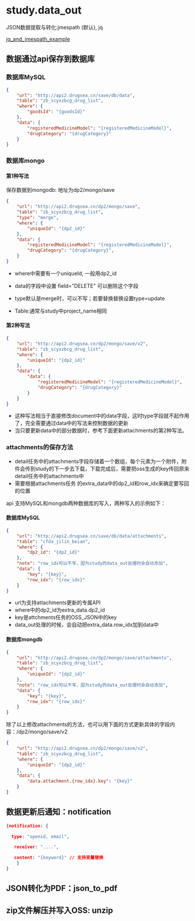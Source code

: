 # study.data_out

JSON数据提取与转化:jmespath (默认), jq

[jq_and_jmespath_example](jq_jmespath.md)

## 数据通过api保存到数据库

### 数据库MySQL

```json
{
    "url": "http://api2.drugsea.cn/save/db/data",
    "table": "zb_scyxzbcg_drug_list",
    "where": {
        "goodsId": "{goodsId}"
    },
    "data": {
        "registeredMedicineModel": "{registeredMedicineModel}",
        "drugCategory": "{drugCategory}"
    }
}
```

### 数据库mongo

#### 第1种写法

保存数据到mongodb: 地址为dp2/mongo/save

```json
{
    "url": "http://api2.drugsea.cn/dp2/mongo/save",
    "table": "zb_scyxzbcg_drug_list",
    "type": "merge",
    "where": {
        "uniqueId": "{dp2_id}"
    },
    "data": {
        "registeredMedicineModel": "{registeredMedicineModel}",
        "drugCategory": "{drugCategory}",
    }
}
```

-  where中需要有一个uniqueId, 一般用dp2_id


- data的字段中设置 field="DELETE" 可以删除这个字段
- type默认是merge时，可以不写；若要替换替换设置type=update
- Table:通常与study中project_name相同

#### 第2种写法

```json
{
    "url": "http://api2.drugsea.cn/dp2/mongo/save/v2",
    "table": "zb_scyxzbcg_drug_list",
    "where": {
        "uniqueId": "{dp2_id}"
    },
    "data": {
        "data": {
            "registeredMedicineModel": "{registeredMedicineModel}",
            "drugCategory": "{drugCategory}"
        }
    }
}
```

- 这种写法相当于直接修改document中的data字段，这时type字段就不起作用了，完全需要通过data中的写法来控制数据的更新
- 当只要更新data中的部分数据时，参考下面更新attachments的第2种写法。

### attachments的保存方法

- detail任务中的attachments字段存储着一个数组，每个元素为一个附件，附件会传到study的下一步去下载，下载完成后，需要把oss生成的key传回原来detail任务中的attachments中
- 需要根据attachments任务 的extra_data中的dp2_id和row_idx来确定要写回的位置

api 支持MySQL和mongdb两种数据库的写入，两种写入的示例如下：

#### 数据库MySQL

```json
{
    "url": "http://api2.drugsea.cn/save/db/data/attachments",
    "table": "cfda_jilin_beian",
    "where": {
        "dp2_id": "{dp2_id}"
    },
    "note": "row_idx可以不写，因为study的data_out处理时会自动添加",
    "data": {
        "key": "{key}",
        "row_idx": "{row_idx}"
    }
}
```

- url为支持attachments更新的专属API
- where中的dp2_id为extra_data.dp2_id
- key是attchments任务的OSS_JSON中的key
- data_out处理的时候，会自动把extra_data.row_idx加到data中

#### 数据库mongdb

```json
{
    "url": "http://api2.drugsea.cn/dp2/mongo/save/attachments",
    "table": "zb_scyxzbcg_drug_list",
    "where": {
        "uniqueId": "{dp2_id}"
    },
    "note": "row_idx可以不写，因为study的data_out处理时会自动添加",
    "data": {
        "key": "{key}",
        "row_idx": "{row_idx}"
    }
}
```

除了以上修改attachments的方法，也可以用下面的方式更新具体的字段内容：/dp2/mongo/save/v2

```json
{
    "url": "http://api2.drugsea.cn/dp2/mongo/save/v2",
    "table": "zb_scyxzbcg_drug_list",
    "where": {
        "uniqueId": "{dp2_id}"
    },
    "data": {
        "data.attachment.{row_idx}.key": "{key}"
    }
}
```

## 数据更新后通知：notification

```json
{notification: {

  type: "openid, email",

   receiver: "....",

   content: "{keyword}" // 支持变量替换
    }
}
```

## JSON转化为PDF：json_to_pdf

## zip文件解压并写入OSS: unzip

